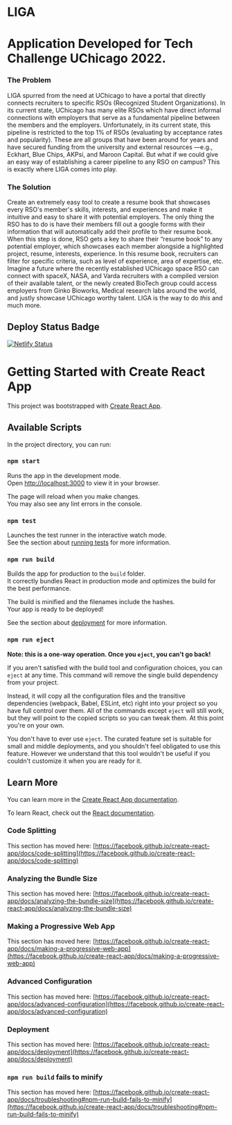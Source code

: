 # LIGA
# Application Developed for Tech Challenge UChicago 2022. 

### The Problem
LIGA spurred from the need at UChicago to have a portal that directly connects recruiters to specific RSOs (Recognized Student Organizations). In its current state, UChicago has many elite RSOs which have direct informal connections with employers that serve as a fundamental pipeline between the members and the employers. Unfortunately, in its current state, this pipeline is restricted to the top 1% of RSOs (evaluating by acceptance rates and popularity). These are all groups that have been around for years and have secured funding from the university and external resources —e.g., Eckhart, Blue Chips, AKPsi, and Maroon Capital. But what if we could give an easy way of establishing a career pipeline to any RSO on campus? This is exactly where LIGA comes into play.

### The Solution
Create an extremely easy tool to create a resume book that showcases every RSO's member's skills, interests, and experiences and make it intuitive and easy to share it with potential employers. The only thing the RSO has to do is have their members fill out a google forms with their information that will automatically add their profile to their resume book. When this step is done, RSO gets a key to share their “resume book” to any potential employer, which showcases each member alongside a highlighted project, resume, interests, experience. In this resume book, recruiters can filter for specific criteria, such as level of experience, area of expertise, etc. 
Imagine a future where the recently established UChicago space RSO can connect with spaceX, NASA, and Varda recruiters with a compiled version of their available talent, or the newly created BioTech group could access employers from Ginko Bioworks, Medical research labs around the world, and justly showcase UChicago worthy talent. LIGA is the way to do _this_ and much more. 

## Deploy Status Badge
[![Netlify Status](https://api.netlify.com/api/v1/badges/f8baad2b-0bdd-4037-b9bd-047858838dc6/deploy-status)](https://app.netlify.com/sites/liga-app/deploys)

# Getting Started with Create React App

This project was bootstrapped with [Create React App](https://github.com/facebook/create-react-app).

## Available Scripts

In the project directory, you can run:

### `npm start`

Runs the app in the development mode.\
Open [http://localhost:3000](http://localhost:3000) to view it in your browser.

The page will reload when you make changes.\
You may also see any lint errors in the console.

### `npm test`

Launches the test runner in the interactive watch mode.\
See the section about [running tests](https://facebook.github.io/create-react-app/docs/running-tests) for more information.

### `npm run build`

Builds the app for production to the `build` folder.\
It correctly bundles React in production mode and optimizes the build for the best performance.

The build is minified and the filenames include the hashes.\
Your app is ready to be deployed!

See the section about [deployment](https://facebook.github.io/create-react-app/docs/deployment) for more information.

### `npm run eject`

**Note: this is a one-way operation. Once you `eject`, you can't go back!**

If you aren't satisfied with the build tool and configuration choices, you can `eject` at any time. This command will remove the single build dependency from your project.

Instead, it will copy all the configuration files and the transitive dependencies (webpack, Babel, ESLint, etc) right into your project so you have full control over them. All of the commands except `eject` will still work, but they will point to the copied scripts so you can tweak them. At this point you're on your own.

You don't have to ever use `eject`. The curated feature set is suitable for small and middle deployments, and you shouldn't feel obligated to use this feature. However we understand that this tool wouldn't be useful if you couldn't customize it when you are ready for it.

## Learn More

You can learn more in the [Create React App documentation](https://facebook.github.io/create-react-app/docs/getting-started).

To learn React, check out the [React documentation](https://reactjs.org/).

### Code Splitting

This section has moved here: [https://facebook.github.io/create-react-app/docs/code-splitting](https://facebook.github.io/create-react-app/docs/code-splitting)

### Analyzing the Bundle Size

This section has moved here: [https://facebook.github.io/create-react-app/docs/analyzing-the-bundle-size](https://facebook.github.io/create-react-app/docs/analyzing-the-bundle-size)

### Making a Progressive Web App

This section has moved here: [https://facebook.github.io/create-react-app/docs/making-a-progressive-web-app](https://facebook.github.io/create-react-app/docs/making-a-progressive-web-app)

### Advanced Configuration

This section has moved here: [https://facebook.github.io/create-react-app/docs/advanced-configuration](https://facebook.github.io/create-react-app/docs/advanced-configuration)

### Deployment

This section has moved here: [https://facebook.github.io/create-react-app/docs/deployment](https://facebook.github.io/create-react-app/docs/deployment)

### `npm run build` fails to minify

This section has moved here: [https://facebook.github.io/create-react-app/docs/troubleshooting#npm-run-build-fails-to-minify](https://facebook.github.io/create-react-app/docs/troubleshooting#npm-run-build-fails-to-minify)
